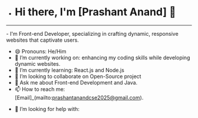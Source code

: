 - # Hi there, I'm [Prashant Anand] 👋
<hr>
  - I'm Front-end Developer, specializing in crafting dynamic, responsive websites that captivate users. 

- 😄 Pronouns: He/Him
- 🔭 I’m currently working on: enhancing my coding skills while developing dynamic websites.
- 🌱 I’m currently learning: React.js and Node.js
- 👯 I’m looking to collaborate on Open-Source project
- 💬 Ask me about Front-end Development and Java.
- 📫 How to reach me: [Email]_(mailto:prashantanandcse2025@gmail.com).
<!--  - ⚡ **Personal Website:** [Portfolio]_(link). -->
- 🤔 I’m looking for help with:
